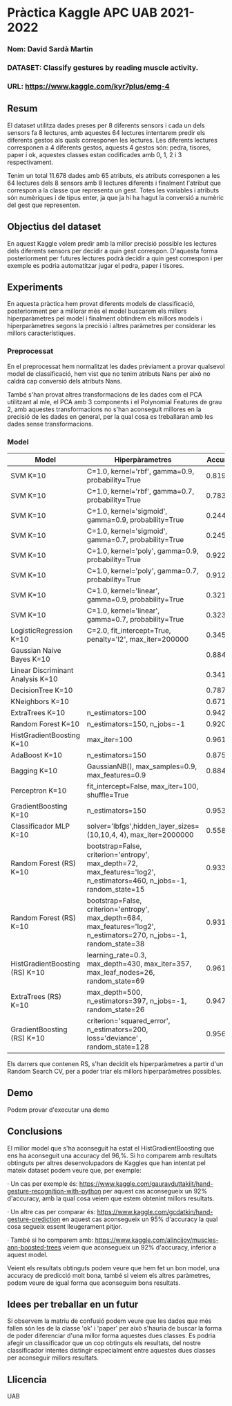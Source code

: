 # Pràctica Kaggle APC UAB 2021-2022
### Nom: David Sardà Martin
### DATASET: Classify gestures by reading muscle activity.
### URL: https://www.kaggle.com/kyr7plus/emg-4

## Resum
El dataset utilitza dades preses per 8 diferents sensors i cada un dels sensors fa 8 lectures, amb aquestes 64 lectures intentarem predir 
els diferents gestos als quals corresponen les lectures. Les diferents lectures corresponen a 4 diferents gestos, aquests 4 gestos són:
pedra, tisores, paper i ok, aquestes classes estan codificades amb 0, 1, 2 i 3 respectivament.

Tenim un total 11.678 dades amb 65 atributs, els atributs corresponen a les 64 lectures dels 8 sensors amb 8 lectures diferents i finalment 
l'atribut que correspon a la classe que representa un gest. Totes les variables i atributs són 
numèriques i de tipus enter, ja que ja hi ha hagut la conversió a numèric del gest que representen. 

## Objectius del dataset

En aquest Kaggle volem predir amb la millor precisió possible les lectures dels diferents sensors per decidir a quin gest correspon. D'aquesta forma 
posteriorment per futures lectures podrà decidir a quin gest correspon i per exemple es podria automatitzar jugar el pedra, paper i tisores.

## Experiments

En aquesta pràctica hem provat diferents models de classificació, posteriorment per a millorar més el model buscarem els millors hiperparàmetres pel model 
i finalment obtindrem els millors models i hiperparàmetres segons la precisió i altres paràmetres per considerar les millors característiques. 


### Preprocessat

En el preprocessat hem normalitzat les dades prèviament a provar qualsevol model de classificació, hem vist que no tenim atributs Nans
per això no caldrà cap conversió dels atributs Nans. 

També s'han provat altres transformacions de les dades com el PCA utilitzant al mle, el PCA amb 3 components i el Polynomial Features de 
grau 2, amb aquestes transformacions no s'han aconseguit millores en la precisió de les dades en general, per la qual cosa es treballaran 
amb les dades sense transformacions.


### Model
| Model       | Hiperpàrametres                                   | Accuracy | f1_score | recall | roc     | Temps   |
| ----------- | ------------------------------------------------- | -------- | -------- | ------ | ------- | ------- |
| SVM   K=10   | C=1.0, kernel='rbf', gamma=0.9, probability=True  |  0.819747      |   0.819047        |  0.820289     |   0.978055    |   20.603432         |
| SVM   K=10   | C=1.0, kernel='rbf', gamma=0.7, probability=True  |  0.783354      |   0.782284        |  0.783918     |   0.971858    |    22.580357       |
| SVM   K=10   | C=1.0, kernel='sigmoid', gamma=0.9, probability=True | 0.244990       |    0.098365       |  0.2500     |   0.576449    |  48.316956          |
| SVM   K=10   | C=1.0, kernel='sigmoid', gamma=0.7, probability=True |  0.245334      |    0.098466       |  0.2500     |    0.566959   |  47.369840         |
| SVM   K=10   | C=1.0, kernel='poly', gamma=0.9, probability=True |   0.922333     |   0.922168        |    0.922634   |    0.989943   |    78.509772       |
| SVM   K=10   | C=1.0, kernel='poly', gamma=0.7, probability=True |   0.912056     |   0.911779        |    0.912379   |    0.990408   |    55.360835       |
| SVM   K=10   | C=1.0, kernel='linear', gamma=0.9, probability=True |   0.321289     |   0.326562     |    0.322482   |  0.548084     |    24.417258       |
| SVM   K=10  | C=1.0, kernel='linear', gamma=0.7, probability=True |   0.323258     |    0.327937     |    0.326656   |   0.546399    |    24.362318       |
| LogisticRegression   K=10   | C=2.0, fit_intercept=True, penalty='l2', max_iter=200000 |   0.345177     |    0.347963       |   0.345686    |   0.547031    |   3.231332         |
| Gaussian Naive Bayes   K=10  |     |  0.884484      |    0.883373       |   0.884478    |   0.977780    |    0.013022      |
| Linear Discriminant Analysis K=10  |   | 0.341067  |  0.347062  |  0.341717  |  0.548444  |  0.151041  |
| DecisionTree   K=10   |          |   0.787893        |   0.788465    |   0.788214    |   0.858743      |  0.518226   |
| KNeighbors  K=10   |          |     0.671261      |   0.636001    |   0.672889    |     0.871070      |      0.008373    |
| ExtraTrees  K=10  | n_estimators=100 |   0.942628    |   0.942448    |   0.942869    |     0.993144      |  1.446142   |
| Random Forest   K=10   | n_estimators=150, n_jobs=-1 |   0.920535     |     0.920134      |   0.920541    |   0.989419    |   1.922446   |
| HistGradientBoosting   K=10   | max_iter=100 |   0.961980     |    0.961891    |   0.961987    |   0.996782    |    2.767428   |
| AdaBoost   K=10   | n_estimators=150 |   0.875149     |    0.875251    |   0.875214    |  0.857691     |    3.671436    |
| Bagging   K=10   |  GaussianNB(), max_samples=0.9, max_features=0.9 |   0.884054   |   0.883074   |   0.884225    |   0.977215    |    0.101174    |
| Perceptron   K=10  | fit_intercept=False, max_iter=100, shuffle=True |        |           |       |       |           |
| GradientBoosting   K=10   | n_estimators=150 |     0.953332    |     0.953411      |    0.953614   |    0.995570   |    38.370672 |
| Classificador MLP   K=10   | solver='lbfgs',hidden_layer_sizes=(10,10,4, 4), max_iter=2000000 |    0.558242    |      0.513460   |    0.557942   |   0.789467    |   71.675886  |
| Random Forest (RS)    K=10   | bootstrap=False, criterion='entropy', max_depth=72, max_features='log2', n_estimators=460, n_jobs=-1, random_state=15 |    0.933809    |   0.933577  |   0.933943    |   0.992172     |    7.181002   |
| Random Forest (RS)   K=10   | bootstrap=False, criterion='entropy', max_depth=684, max_features='log2', n_estimators=270, n_jobs=-1, random_state=38 |  0.931667   |   0.931397  |    0.931649   |   0.991620    |   4.259888    |
| HistGradientBoosting (RS)   K=10  | learning_rate=0.3, max_depth=430, max_iter=357, max_leaf_nodes=26, random_state=69 |    0.961123   |   0.961152   |  0.961410  |   0.996867    |   1.171311  |
| ExtraTrees (RS)   K=10   | max_depth=500, n_estimators=397, n_jobs=-1, random_state=26 |  0.947166  |   0.946764   |  0.947129  |  0.993881  |  2.303823    |
| GradientBoosting (RS)  K=10   | criterion='squared_error', n_estimators=200, loss='deviance' , random_state=128 |  0.956414  |  0.956392   |   0.956521  |   0.996053    |  55.208113  |

Els darrers que contenen RS, s'han decidit els hiperparàmetres a partir d'un Random Search CV, per a poder triar els millors hiperparàmetres possibles.





## Demo

Podem provar d'executar una demo

## Conclusions

El millor model que s'ha aconseguit ha estat el HistGradientBoosting que ens ha aconseguit una accuracy del 96,%. Si ho comparem amb resultats obtinguts per altres desenvolupadors de Kaggles
que han intentat pel mateix dataset podem veure que, per exemple:

· Un cas per exemple és: https://www.kaggle.com/gauravduttakiit/hand-gesture-recognition-with-python per aquest cas aconsegueix un 92% d'accuracy, amb la qual cosa veiem que estem obtenint millors resultats.

· Un altre cas per comparar és: https://www.kaggle.com/gcdatkin/hand-gesture-prediction en aquest cas aconsegueix un 95% d'accuracy la qual cosa segueix essent lleugerament pitjor.

· També si ho comparem amb: https://www.kaggle.com/alincijov/muscles-ann-boosted-trees veiem que aconsegueix un 92% d'accuracy, inferior a aquest model.

Veient els resultats obtinguts podem veure que hem fet un bon model, una accuracy de predicció molt bona, també si veiem els altres paràmetres, podem veure de igual forma que aconseguim bons resultats.

## Idees per treballar en un futur

Si observem la matriu de confusió podem veure que les dades que més fallen són les de la classe 'ok' i 'paper' per això s'hauria de buscar la forma de poder diferenciar d'una millor forma aquestes dues classes. Es podria afegir un classificador que un cop obtinguts els resultats,
del nostre classificador intentes distingir especialment entre aquestes dues classes per aconseguir millors resultats.

## Llicencia
UAB